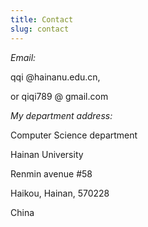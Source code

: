 ```yaml
---
title: Contact
slug: contact
---
```


*Email:*

qqi @hainanu.edu.cn, 

or qiqi789 @ gmail.com

*My department address:*

Computer Science department

Hainan University

Renmin avenue #58

Haikou, Hainan, 570228

China


